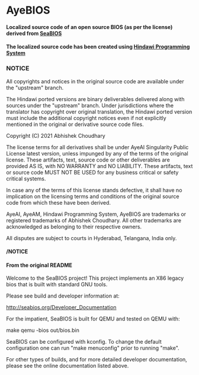 # AyeBIOS
#### Localized source code of an open source BIOS (as per the license) derived from [SeaBIOS](qemu/seabios)
#### The localized source code has been created using [Hindawi Programming System](https://hindawiai.github.io)


### NOTICE
All copyrights and notices in the original source code are available under the "upstream" branch.

The Hindawi ported versions are binary deliverables delivered along with sources under the "upstream" branch.
Under jurisdictions where the translator has copyright over original translation, the Hindawi ported version
must include the additional copyright notices even if not explicitly mentioned in the original or derivative
source code files.

Copyright (C) 2021 Abhishek Choudhary

The license terms for all derivatives shall be under AyeAI Singularity Public License latest version, unless
impunged by any of the terms of the original license. These artifacts, text, source code or other deliverables
are provided AS IS, with NO WARRANTY and NO LIABILITY. These artifacts, text or source code MUST NOT BE USED
for any business critical or safety critical systems.

In case any of the terms of this license stands defective, it shall have no implication on the licensing terms
and conditions of the original source code from which these have been derived.

AyeAI, AyeAM, Hindawi Programming System, AyeBIOS are trademarks or registered trademarks of Abhishek Choudhary. 
All other trademarks are acknowledged as belonging to their respective owners.

All disputes are subject to courts in Hyderabad, Telangana, India only.

#### /NOTICE

#### From the original README
Welcome to the SeaBIOS project!  This project implements an X86 legacy
bios that is built with standard GNU tools.

Please see build and developer information at:

  http://seabios.org/Developer_Documentation

For the impatient, SeaBIOS is built for QEMU and tested on QEMU with:

  make
  qemu -bios out/bios.bin

SeaBIOS can be configured with kconfig.  To change the default
configuration one can run "make menuconfig" prior to running "make".

For other types of builds, and for more detailed developer
documentation, please see the online documentation listed above.
